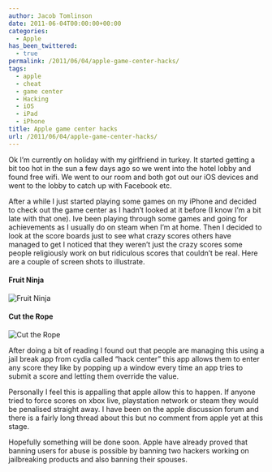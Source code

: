 ```yaml
---
author: Jacob Tomlinson
date: 2011-06-04T00:00:00+00:00
categories:
  - Apple
has_been_twittered:
  - true
permalink: /2011/06/04/apple-game-center-hacks/
tags:
  - apple
  - cheat
  - game center
  - Hacking
  - iOS
  - iPad
  - iPhone
title: Apple game center hacks
url: /2011/06/04/apple-game-center-hacks/
---
```


Ok I&#8217;m currently on holiday with my girlfriend in turkey. It started getting a bit too hot in the sun a few days ago so we went into the hotel lobby and found free wifi. We went to our room and both got out our iOS devices and went to the lobby to catch up with Facebook etc.

After a while I just started playing some games on my iPhone and decided to check out the game center as I hadn&#8217;t looked at it before (I know I&#8217;m a bit late with that one). Ive been playing through some games and going for achievements as I usually do on steam when I&#8217;m at home. Then I decided to look at the score boards just to see what crazy scores others have managed to get I noticed that they weren&#8217;t just the crazy scores some people religiously work on but ridiculous scores that couldn&#8217;t be real. Here are a couple of screen shots to illustrate.

#### Fruit Ninja
![Fruit Ninja](http://i.imgur.com/a9kg0Rf.png)

#### Cut the Rope
![Cut the Rope](http://i.imgur.com/RmsFLft.png)

After doing a bit of reading I found out that people are managing this using a jail break app from cydia called &#8220;hack center&#8221; this app allows them to enter any score they like by popping up a window every time an app tries to submit a score and letting them override the value.

Personally I feel this is appalling that apple allow this to happen. If anyone tried to force scores on xbox live, playstation network or steam they would be penalised straight away. I have been on the apple discussion forum and there is a fairly long thread about this but no comment from apple yet at this stage.

Hopefully something will be done soon. Apple have already proved that banning users for abuse is possible by banning two hackers working on jailbreaking products and also banning their spouses.

 [1]: http://www.jacobtomlinson.co.uk/wp-content/uploads/2011/06/20110604-202225.jpg
 [2]: http://www.jacobtomlinson.co.uk/wp-content/uploads/2011/06/20110604-202241.jpg
